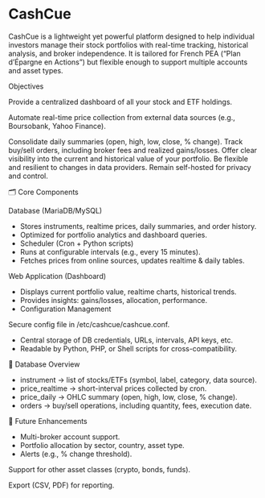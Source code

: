 # CashCue
CashCue is a lightweight yet powerful platform designed to help individual investors manage their stock portfolios with real-time tracking, historical analysis, and broker independence.
It is tailored for French PEA (“Plan d’Épargne en Actions”) but flexible enough to support multiple accounts and asset types.

Objectives

Provide a centralized dashboard of all your stock and ETF holdings.

Automate real-time price collection from external data sources (e.g., Boursobank, Yahoo Finance).

Consolidate daily summaries (open, high, low, close, % change).
Track buy/sell orders, including broker fees and realized gains/losses.
Offer clear visibility into the current and historical value of your portfolio.
Be flexible and resilient to changes in data providers.
Remain self-hosted for privacy and control.

🗂️ Core Components

Database (MariaDB/MySQL)

 - Stores instruments, realtime prices, daily summaries, and order history.
 - Optimized for portfolio analytics and dashboard queries.
 - Scheduler (Cron + Python scripts)
 - Runs at configurable intervals (e.g., every 15 minutes).
 - Fetches prices from online sources, updates realtime & daily tables.

Web Application (Dashboard)
 - Displays current portfolio value, realtime charts, historical trends.
 - Provides insights: gains/losses, allocation, performance.
 - Configuration Management

Secure config file in /etc/cashcue/cashcue.conf.

 - Central storage of DB credentials, URLs, intervals, API keys, etc.
 - Readable by Python, PHP, or Shell scripts for cross-compatibility.

🧩 Database Overview

 - instrument → list of stocks/ETFs (symbol, label, category, data source).
 - price_realtime → short-interval prices collected by cron.
 - price_daily → OHLC summary (open, high, low, close, % change).
 - orders → buy/sell operations, including quantity, fees, execution date.

🚀 Future Enhancements

 - Multi-broker account support.
 - Portfolio allocation by sector, country, asset type.
 - Alerts (e.g., % change threshold).

Support for other asset classes (crypto, bonds, funds).

Export (CSV, PDF) for reporting.
